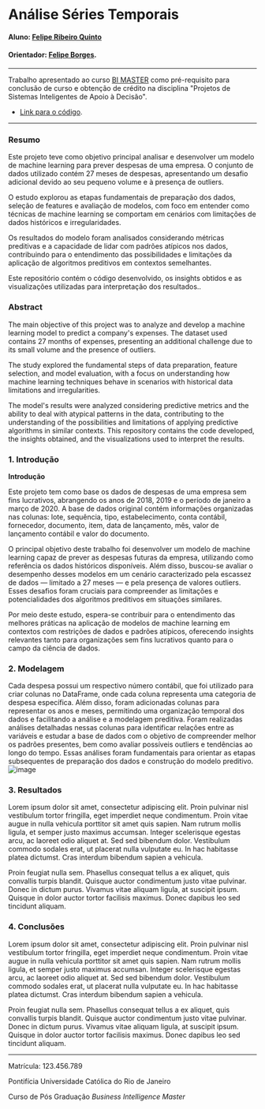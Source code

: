 <!-- antes de enviar a versão final, solicitamos que todos os comentários, colocados para orientação ao aluno, sejam removidos do arquivo -->
# Análise Séries Temporais

#### Aluno: [Felipe Ribeiro Quinto](https://github.com/felipequinto)
#### Orientador: [Felipe Borges](https://github.com/FelipeBorgesC).

---

Trabalho apresentado ao curso [BI MASTER](https://ica.puc-rio.ai/bi-master) como pré-requisito para conclusão de curso e obtenção de crédito na disciplina "Projetos de Sistemas Inteligentes de Apoio à Decisão".

<!-- para os links a seguir, caso os arquivos estejam no mesmo repositório que este README, não há necessidade de incluir o link completo: basta incluir o nome do arquivo, com extensão, que o GitHub completa o link corretamente -->
- [Link para o código](https://github.com/link_do_repositorio). <!-- caso não aplicável, remover esta linha -->

---

### Resumo

<!-- trocar o texto abaixo pelo resumo do trabalho, em português -->

Este projeto teve como objetivo principal analisar e desenvolver um modelo de machine learning para prever despesas de uma empresa. O conjunto de dados utilizado contém 27 meses de despesas, apresentando um desafio adicional devido ao seu pequeno volume e à presença de outliers.

O estudo explorou as etapas fundamentais de preparação dos dados, seleção de features e avaliação de modelos, com foco em entender como técnicas de machine learning se comportam em cenários com limitações de dados históricos e irregularidades.

Os resultados do modelo foram analisados considerando métricas preditivas e a capacidade de lidar com padrões atípicos nos dados, contribuindo para o entendimento das possibilidades e limitações da aplicação de algoritmos preditivos em contextos semelhantes.

Este repositório contém o código desenvolvido, os insights obtidos e as visualizações utilizadas para interpretação dos resultados..

### Abstract <!-- Opcional! Caso não aplicável, remover esta seção -->

<!-- trocar o texto abaixo pelo resumo do trabalho, em inglês -->

The main objective of this project was to analyze and develop a machine learning model to predict a company's expenses. The dataset used contains 27 months of expenses, presenting an additional challenge due to its small volume and the presence of outliers.

The study explored the fundamental steps of data preparation, feature selection, and model evaluation, with a focus on understanding how machine learning techniques behave in scenarios with historical data limitations and irregularities.

The model's results were analyzed considering predictive metrics and the ability to deal with atypical patterns in the data, contributing to the understanding of the possibilities and limitations of applying predictive algorithms in similar contexts.
This repository contains the code developed, the insights obtained, and the visualizations used to interpret the results.

### 1. Introdução

**Introdução**

Este projeto tem como base os dados de despesas de uma empresa sem fins lucrativos, abrangendo os anos de 2018, 2019 e o período de janeiro a março de 2020. A base de dados original contém informações organizadas nas colunas: lote, sequência, tipo, estabelecimento, conta contábil, fornecedor, documento, item, data de lançamento, mês, valor de lançamento contábil e valor do documento.

O principal objetivo deste trabalho foi desenvolver um modelo de machine learning capaz de prever as despesas futuras da empresa, utilizando como referência os dados históricos disponíveis. Além disso, buscou-se avaliar o desempenho desses modelos em um cenário caracterizado pela escassez de dados — limitado a 27 meses — e pela presença de valores outliers. Esses desafios foram cruciais para compreender as limitações e potencialidades dos algoritmos preditivos em situações similares.

Por meio deste estudo, espera-se contribuir para o entendimento das melhores práticas na aplicação de modelos de machine learning em contextos com restrições de dados e padrões atípicos, oferecendo insights relevantes tanto para organizações sem fins lucrativos quanto para o campo da ciência de dados.

### 2. Modelagem
Cada despesa possui um respectivo número contábil, que foi utilizado para criar colunas no DataFrame, onde cada coluna representa uma categoria de despesa específica. Além disso, foram adicionadas colunas para representar os anos e meses, permitindo uma organização temporal dos dados e facilitando a análise e a modelagem preditiva. Foram realizadas análises detalhadas nessas colunas para identificar relações entre as variáveis e estudar a base de dados com o objetivo de compreender melhor os padrões presentes, bem como avaliar possíveis outliers e tendências ao longo do tempo. Essas análises foram fundamentais para orientar as etapas subsequentes de preparação dos dados e construção do modelo preditivo.
![image](https://github.com/user-attachments/assets/867dd620-5461-44f5-bbde-90a9714b83c9)



### 3. Resultados

Lorem ipsum dolor sit amet, consectetur adipiscing elit. Proin pulvinar nisl vestibulum tortor fringilla, eget imperdiet neque condimentum. Proin vitae augue in nulla vehicula porttitor sit amet quis sapien. Nam rutrum mollis ligula, et semper justo maximus accumsan. Integer scelerisque egestas arcu, ac laoreet odio aliquet at. Sed sed bibendum dolor. Vestibulum commodo sodales erat, ut placerat nulla vulputate eu. In hac habitasse platea dictumst. Cras interdum bibendum sapien a vehicula.

Proin feugiat nulla sem. Phasellus consequat tellus a ex aliquet, quis convallis turpis blandit. Quisque auctor condimentum justo vitae pulvinar. Donec in dictum purus. Vivamus vitae aliquam ligula, at suscipit ipsum. Quisque in dolor auctor tortor facilisis maximus. Donec dapibus leo sed tincidunt aliquam.

### 4. Conclusões

Lorem ipsum dolor sit amet, consectetur adipiscing elit. Proin pulvinar nisl vestibulum tortor fringilla, eget imperdiet neque condimentum. Proin vitae augue in nulla vehicula porttitor sit amet quis sapien. Nam rutrum mollis ligula, et semper justo maximus accumsan. Integer scelerisque egestas arcu, ac laoreet odio aliquet at. Sed sed bibendum dolor. Vestibulum commodo sodales erat, ut placerat nulla vulputate eu. In hac habitasse platea dictumst. Cras interdum bibendum sapien a vehicula.

Proin feugiat nulla sem. Phasellus consequat tellus a ex aliquet, quis convallis turpis blandit. Quisque auctor condimentum justo vitae pulvinar. Donec in dictum purus. Vivamus vitae aliquam ligula, at suscipit ipsum. Quisque in dolor auctor tortor facilisis maximus. Donec dapibus leo sed tincidunt aliquam.

---

Matrícula: 123.456.789

Pontifícia Universidade Católica do Rio de Janeiro

Curso de Pós Graduação *Business Intelligence Master*
